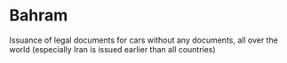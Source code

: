 # Bahram
Issuance of legal documents for cars without any documents, all over the world (especially Iran is issued earlier than all countries)
